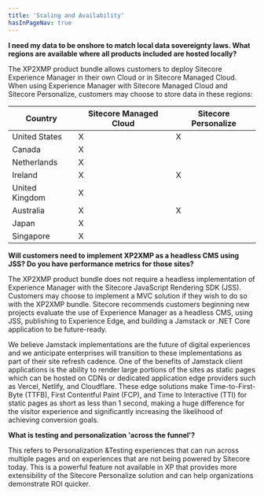 ```yaml
---
title: 'Scaling and Availability'
hasInPageNav: true
---
```


**I need my data to be onshore to match local data sovereignty laws. What regions are available where all products included are hosted locally?**

The XP2XMP product bundle allows customers to deploy Sitecore Experience Manager in their own Cloud or in Sitecore Managed Cloud. When using Experience Manager with Sitecore Managed Cloud and Sitecore Personalize, customers may choose to store data in these regions:

| Country        | Sitecore Managed Cloud | Sitecore Personalize |
| -------------- | ---------------------- | -------------------- |
| United States  | X                      | X                    |
| Canada         | X                      |                      |
| Netherlands    | X                      |                      |
| Ireland        | X                      | X                    |
| United Kingdom | X                      |                      |
| Australia      | X                      | X                    |
| Japan          | X                      |                      |
| Singapore      | X                      |                      |

**Will customers need to implement XP2XMP as a headless CMS using JSS? Do you have performance metrics for those sites?**

The XP2XMP product bundle does not require a headless implementation of Experience Manager with the Sitecore JavaScript Rendering SDK (JSS). Customers may choose to implement a MVC solution if they wish to do so with the XP2XMP bundle. Sitecore recommends customers beginning new projects evaluate the use of Experience Manager as a headless CMS, using JSS, publishing to Experience Edge, and building a Jamstack or .NET Core application to be future-ready.

We believe Jamstack implementations are the future of digital experiences and we anticipate enterprises will transition to these implementations as part of their site refresh cadence. One of the benefits of Jamstack client applications is the ability to render large portions of the sites as static pages which can be hosted on CDNs or dedicated application edge providers such as Vercel, Netlify, and Cloudflare. These edge solutions make Time-to-First-Byte (TTFB), First Contentful Paint (FCP), and Time to Interactive (TTI) for static pages as short as less than 1 second, making a huge difference for the visitor experience and significantly increasing the likelihood of achieving conversion goals.

**What is testing and personalization &#39;across the funnel&#39;?**

This refers to Personalization &amp;Testing experiences that can run across multiple pages and on experiences that are not being powered by Sitecore today. This is a powerful feature not available in XP that provides more extensibility of the Sitecore Personalize solution and can help organizations demonstrate ROI quicker.
